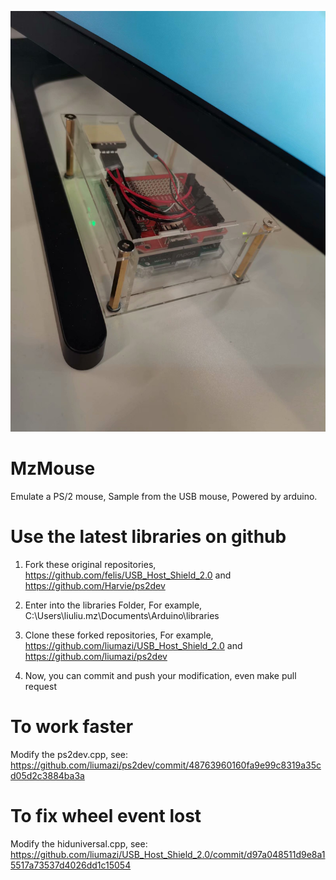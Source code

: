 ![image](https://github.com/liumazi/MzMouse/blob/master/MzMouse.jpeg)

# MzMouse
Emulate a PS/2 mouse, Sample from the USB mouse, Powered by arduino.

# Use the latest libraries on github
1. Fork these original repositories,
   https://github.com/felis/USB_Host_Shield_2.0 and https://github.com/Harvie/ps2dev

2. Enter into the libraries Folder, 
   For example, C:\Users\liuliu.mz\Documents\Arduino\libraries

3. Clone these forked repositories,
   For example, https://github.com/liumazi/USB_Host_Shield_2.0 and https://github.com/liumazi/ps2dev

4. Now, you can commit and push your modification, even make pull request

# To work faster
Modify the ps2dev.cpp, see: https://github.com/liumazi/ps2dev/commit/48763960160fa9e99c8319a35cd05d2c3884ba3a

# To fix wheel event lost
Modify the hiduniversal.cpp, see: https://github.com/liumazi/USB_Host_Shield_2.0/commit/d97a048511d9e8a15517a73537d4026dd1c15054
